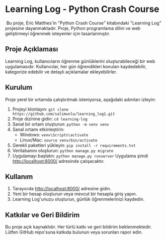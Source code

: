# Learning Log - Python Crash Course
​
Bu proje, Eric Matthes'in "Python Crash Course" kitabındaki "Learning Log" projesine dayanmaktadır. Proje, Python programlama dilini ve web geliştirmeyi öğrenmek isteyenler için tasarlanmıştır.
​
## Proje Açıklaması
Learning Log, kullanıcıların öğrenme günlüklerini oluşturabileceği bir web uygulamasıdır. Kullanıcılar, her gün öğrendikleri konuları kaydedebilir, kategorize edebilir ve detaylı açıklamalar ekleyebilirler.

## Kurulum
Proje yerel bir ortamda çalıştırılmak isteniyorsa, aşağıdaki adımları izleyin:
1. Projeyi klonlayın: `git clone https://github.com/salimunlu/learning_log1.git`
2. Proje dizinine gidin: `cd learning-log`
3. Sanal bir ortam oluşturun: `python -m venv venv`
4. Sanal ortamı etkinleştirin:
   - Windows: `venv\Scripts\activate`
   - Linux/Mac: `source venv/bin/activate`
5. Gerekli paketleri yükleyin: `pip install -r requirements.txt`
6. Veritabanını oluşturun: `python manage.py migrate`
7. Uygulamayı başlatın: `python manage.py runserver`
​
Uygulama şimdi [http://localhost:8000/](http://localhost:8000/) adresinde çalışacaktır.
​
## Kullanım
1. Tarayıcıda [http://localhost:8000/](http://localhost:8000/) adresine gidin.
2. Yeni bir hesap oluşturun veya mevcut bir hesapla giriş yapın.
3. Learning Log'unuzu oluşturun, günlük öğrenmelerinizi kaydedin.
​
## Katkılar ve Geri Bildirim
Bu proje açık kaynaklıdır. Her türlü katkı ve geri bildirim beklenmektedir. Lütfen GitHub repo'suna katkıda bulunun veya sorunları rapor edin.
